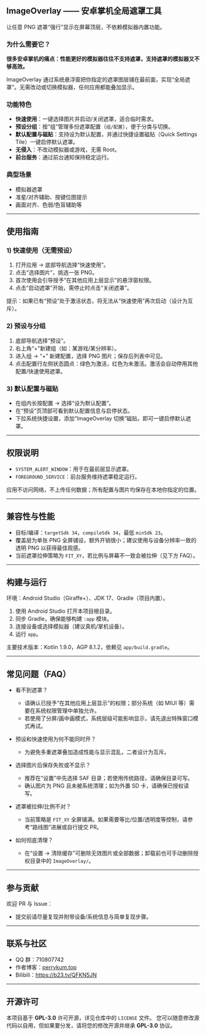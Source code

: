 ## ImageOverlay —— 安卓掌机全局遮罩工具

让任意 PNG 遮罩“强行”显示在屏幕顶层，不依赖模拟器内置功能。

### 为什么需要它？
**很多安卓掌机的痛点：性能更好的模拟器往往不支持遮罩，支持遮罩的模拟器又不够高效。**

ImageOverlay 通过系统悬浮窗把你指定的遮罩图层铺在最前面，实现“全局遮罩”。无需改动或切换模拟器，任何应用都能叠加显示。

### 功能特色
- **快速使用**：一键选择图片并启动/关闭遮罩，适合临时需求。
- **预设分组**：按“组”管理多份遮罩配置（`组/配置`），便于分类与切换。
- **默认配置与磁贴**：支持设为默认配置，并通过快捷设置磁贴（Quick Settings Tile）一键启停默认遮罩。
- **无侵入**：不改动模拟器或游戏，无需 Root。
- **前台服务**：通过前台通知保持稳定运行。

### 典型场景
- 模拟器遮罩
- 准星/对齐辅助、按键位图提示
- 画面对齐、色弱/色盲辅助等

---

## 使用指南

### 1) 快速使用（无需预设）
1. 打开应用 → 底部导航选择“快速使用”。
2. 点击“选择图片”，挑选一张 PNG。
3. 首次使用会引导授予“在其他应用上层显示”的悬浮窗权限。
4. 点击“启动遮罩”开始，需停止时点击“关闭遮罩”。

提示：如果已有“预设”处于激活状态，将无法从“快速使用”再次启动（设计为互斥）。

### 2) 预设与分组
1. 底部导航选择“预设”。
2. 右上角“+”新建组（如：某游戏/某分辨率）。
3. 进入组 → “+” 新建配置，选择 PNG 图片；保存后列表中可见。
4. 点击配置行左侧状态圆点：绿色为激活，红色为未激活。激活会自动停用其他配置/快速使用遮罩。

### 3) 默认配置与磁贴
- 在组内长按配置 → 选择“设为默认配置”。
- 在“预设”页顶部可看到默认配置信息与启停状态。
- 下拉系统快捷设置，添加“ImageOverlay 切换”磁贴，即可一键启停默认遮罩。

---

## 权限说明
- `SYSTEM_ALERT_WINDOW`：用于在最前层显示遮罩。
- `FOREGROUND_SERVICE`：前台服务维持遮罩稳定运行。

应用不访问网络，不上传任何数据；所有配置与图片均保存在本地你指定的位置。

---

## 兼容性与性能
- 目标/编译：`targetSdk 34`，`compileSdk 34`，最低 `minSdk 23`。
- 覆盖层为单张 PNG 全屏铺设，额外开销很小；建议使用与设备分辨率一致的透明 PNG 以获得最佳观感。
- 当前遮罩拉伸策略为 `FIT_XY`，若比例与屏幕不一致会被拉伸（见下方 FAQ）。

---

## 构建与运行
环境：Android Studio（Giraffe+）、JDK 17、Gradle（项目内置）。

1. 使用 Android Studio 打开本项目根目录。
2. 同步 Gradle，确保能够构建 `:app` 模块。
3. 连接设备或选择模拟器（建议真机/掌机设备）。
4. 运行 `app`。

主要技术版本：Kotlin 1.9.0，AGP 8.1.2，依赖见 `app/build.gradle`。

---

## 常见问题（FAQ）
- 看不到遮罩？
  - 请确认已授予“在其他应用上层显示”的权限；部分系统（如 MIUI 等）需要在系统权限管理中单独允许。
  - 若使用了分屏/画中画模式，系统层级可能影响显示，请先退出特殊窗口模式再试。

- 预设和快速使用为何不能同时开？
  - 为避免多重遮罩叠加造成性能与显示混乱，二者设计为互斥。

- 选择图片后保存失败或不显示？
  - 推荐在“设置”中先选择 SAF 目录；若使用传统路径，请确保目录可写。
  - 确认图片为 PNG 且未被系统清理；如为外置 SD 卡，请确保已授权读写。

- 遮罩被拉伸/比例不对？
  - 当前策略是 `FIT_XY` 全屏铺满。如果需要等比/位置/透明度等控制，请参考“路线图”进展或自行提交 PR。

- 如何彻底清理？
  - 在“设置 → 清除缓存”可删除无效图片或全部数据；卸载前也可手动删除授权目录中的 `ImageOverlay/`。

---

## 参与贡献
欢迎 PR 与 Issue：
- 提交前请尽量复现并附带设备/系统信息与简单复现步骤。

---

## 联系与社区
- QQ 群：710807742
- 作者博客：[perrykum.top](https://www.perrykum.top)
- Bilibili：<https://b23.tv/QFKN5JN>

---

## 开源许可
本项目基于 **GPL-3.0** 许可开源，详见仓库中的 `LICENSE` 文件。
您可以随意修改源代码以自用，但如果要分发，请将您的修改开源并继承 **GPL-3.0** 协议。


